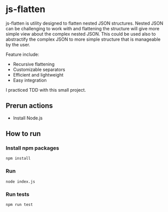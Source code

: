 # js-flatten

js-flatten is utility designed to flatten nested JSON structures. Nested JSON can be challenging to work with and flattening the structure will give more simple view about the complex nested JSON. This could be used also to abstractify the complex JSON to more simple structure that is manageable by the user.

Feature include:
* Recursive flattening
* Customizable separators
* Efficient and lightweight
* Easy integration

I practiced TDD with this small project.

## Prerun actions

* Install Node.js

## How to run

### Install npm packages
```
npm install
```

### Run
```
node index.js
```

### Run tests
```
npm run test
```
